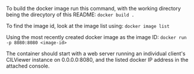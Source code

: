 To build the docker image run this command, with the working directory being the direcytory of this README:
`docker build .`

To find the image id, look at the image list using:
`docker image list`

Using the most recently created docker image as the image ID:
`docker run -p 8080:8080 <image-id>`

The container should start with a web server running an individual client's CILViewer instance on 0.0.0.0:8080, and the listed docker IP address in the attached console.
